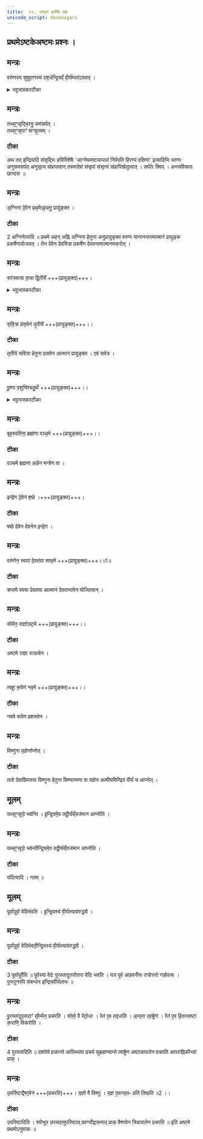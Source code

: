 ```yaml
---
title:  ०१, संसृपां हवींषि दश
unicode_script: devanagari
---
```


## प्रथमेऽष्टकेअष्टमः प्रश्नः ।
## मन्त्रः
वरु॑णस्य सुषुवा॒णस्य॑ दश॒धेन्द्रि॒यव्ँ वी॒र्य॑म्परा॑ऽपतत् ।
<details><summary>भट्टभास्करटीका</summary>

1 वरुणस्येत्यादि ॥ वरुणस्य सुषुवाणस्य सवने ईश्वरीभूतस्य इन्द्रियं वीर्यं च दशधा भूत्वा पराऽपतत् अस्मादपाक्रान्तमभूत् ।
</details>

## मन्त्रः
तथ्स॒ꣳ॒सृद्भि॒रनु॒ सम॑सर्पत् ।  
तथ्स॒ꣳ॒सृपाꣳ॑ सꣳसृ॒त्त्वम् ।

###  टीका

अथ तत् इन्द्रियादि संसृद्भिः हविर्विशेषैः 'आग्नेयमष्टाकपालं निर्वपति हिरण्यं दक्षिणा' इत्यादिभिः वरुणः अनुसमसर्पत् अनुसृत्य संप्राप्तवान् तस्मादेषां संसृपां संसृत्त्वं संप्राप्तिहेतुत्वात् । सर्पतेः क्विप् । अन्त्यविकारः छान्दसः ॥
## मन्त्रः
अ॒ग्निना॑ दे॒वेन॑ प्रथ॒मेऽह॒न्ननु॒ प्रायु॑ङ्क्त ।

###  टीका
2 अग्निनेत्यादि ॥ प्रथमे अहन् अह्नि अग्निना हेतुना अनुप्रायुङ्क्त वरुणः यागानन्तरमात्मानं प्रायुङ्क प्रकर्षेणायोजयत् । तेन देवेन देवयित्रा प्रकर्षेण देववन्तमात्मानमकरोत् ।
## मन्त्रः
सर॑स्वत्या वा॒चा द्वि॒तीये᳚ +++(प्रायुङ्क्त)+++।
<details><summary>भट्टभास्करटीका</summary>

द्वितीयेऽह्नि सरस्वत्या हेतुना वाचाऽऽत्मानं समयोजयत् ।
</details>

## मन्त्रः
स॒वि॒त्रा प्र॑स॒वेन॑ तृ॒तीये᳚ +++(प्रायुङ्क्त)+++।।

###  टीका
तृतीये सवित्रा हेतुना प्रसवेन आत्मानं प्रायुङ्क्त । एवं सर्वत्र ।
## मन्त्रः
पू॒ष्णा प॒शुभि॑श्चतु॒र्थे +++(प्रायुङ्क्त)+++।।

<details><summary>भट्टभास्करटीका</summary>

चतुर्थे पशुभिः ।
</details>

## मन्त्रः
बृह॒स्पति॑ना॒ ब्रह्म॑णा पञ्च॒मे +++(प्रायुङ्क्त)+++।।

###  टीका
पञ्चमे ब्रह्मणा अन्नेन मन्त्रेण वा ।
## मन्त्रः
इन्द्रे॑ण दे॒वेन॑ ष॒ष्ठे ।+++(प्रायुङ्क्त)+++।

###  टीका
षष्ठे देवेन देवनेन इन्द्रेण ।
## मन्त्रः
वरु॑णेन॒ स्वया॑ दे॒वत॑या सप्त॒मे +++(प्रायुङ्क्त)+++।॥1॥  

###  टीका
सप्तमे स्वया देवतया आत्मानं देवताभावेन योजितवान् ।
## मन्त्रः
सोमे॑न॒ राज्ञा᳚ऽष्ट॒मे +++(प्रायुङ्क्त)+++।।

###  टीका
अष्टमे राज्ञा राजत्वेन ।
## मन्त्रः
त्वष्ट्रा॑ रू॒पेण॑ नव॒मे +++(प्रायुङ्क्त)+++।।

###  टीका
नवमे रूपेण प्रशस्तेन ।
## मन्त्रः
विष्णु॑ना य॒ज्ञेना᳚प्नोत् ।

###  टीका
ततो देवादिमत्तया विष्णुना हेतुना विष्ण्वाप्मना वा यज्ञेन अत्मीयमिन्द्रियं वीर्यं च आप्नोत् ।
## मूलम्
यथ्स॒ꣳ॒सृपो॒ भव॑न्ति ।
इ॒न्द्रि॒यमे॒व तद्वी॒र्य॑य्ँयज॑मान आप्नोति ।
## मन्त्रः
यथ्स॒ꣳ॒सृपो॒ भव॑न्तीन्द्रि॒यमे॒व तद्वी॒र्य॑य्ँयज॑मान आप्नोति ।
###  टीका
यदित्यादि । गतम् ॥
## मूलम्
पूर्वा॑पूर्वा॒ वेदि॑र्भवति ।
इ॒न्द्रि॒यस्य॑ वी॒र्य॑स्याव॑रुद्ध्यै ।
## मन्त्रः
पूर्वा॑पूर्वा॒ वेदि॑र्भवती॒न्द्रि॒यस्य॑ वी॒र्य॑स्याव॑रुद्ध्यै ।
###  टीका
3 पूर्वापूर्वेति ॥ पूर्वस्या वेदेः पुरस्तादुत्तरोत्तरा वेदिः भवति । यत्र पूर्व आहवनीयः तत्रोत्तरो गार्हपत्यः । पुनःपुनरपि संबन्धेन इन्द्रियवीर्यलाभः ॥
## मन्त्रः
पु॒रस्ता॑दुप॒सदाꣳ॑ सौ॒म्येन॒ प्रच॑रति ।
सोमो॒ वै रे॑तो॒धाः ।
रेत॑ ए॒व तद्द॑धाति ।
अ॒न्त॒रा त्वा॒ष्ट्रेण॑ ।
रेत॑ ए॒व हि॒तन्त्वष्टा॑ रू॒पाणि॒ विक॑रोति ।

###  टीका
4 पुरस्तादिति ॥ दशपेये प्रक्रान्ते आतिथ्यया प्रचर्य सुब्रह्मण्यान्ते त्वाष्ट्रेण अष्टाकपालेन प्रचरति आपराह्निकीभ्यां प्राक् ।
## मन्त्रः
उ॒परि॑ष्टाद्वैष्ण॒वेन॑ +++(प्रचरति)+++।
य॒ज्ञो वै विष्णुः॑ ।
य॒ज्ञ ए॒वान्त॒तᳶ प्रति॑ तिष्ठति ॥2 ।।
###  टीका
उपरिष्टादिति । श्वोभूत उपसदामुपरिष्टात् प्रवर्ग्योद्वासनात् प्राक् वैष्णवेन त्रिकपालेन प्रचरति ॥
इति अष्टमे प्रथमोऽनुवाकः ॥  
